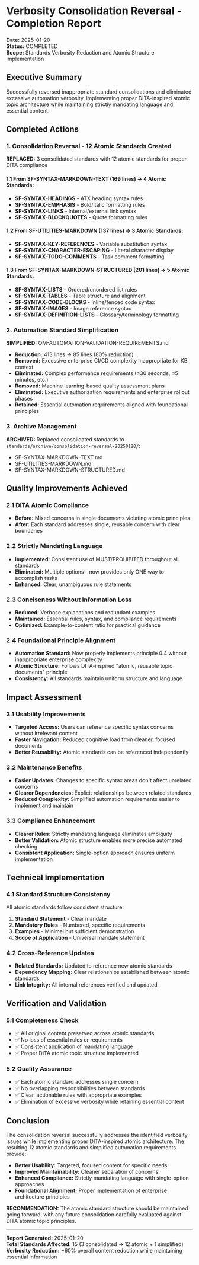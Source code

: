 # Verbosity Consolidation Reversal - Completion Report
**Date:** 2025-01-20  
**Status:** COMPLETED  
**Scope:** Standards Verbosity Reduction and Atomic Structure Implementation

## Executive Summary

Successfully reversed inappropriate standard consolidations and eliminated excessive automation verbosity, implementing proper DITA-inspired atomic topic architecture while maintaining strictly mandating language and essential content.

## Completed Actions

### 1. Consolidation Reversal - 12 Atomic Standards Created

**REPLACED:** 3 consolidated standards with 12 atomic standards for proper DITA compliance

#### 1.1 From SF-SYNTAX-MARKDOWN-TEXT (169 lines) → 4 Atomic Standards:
- **SF-SYNTAX-HEADINGS** - ATX heading syntax rules
- **SF-SYNTAX-EMPHASIS** - Bold/italic formatting rules  
- **SF-SYNTAX-LINKS** - Internal/external link syntax
- **SF-SYNTAX-BLOCKQUOTES** - Quote formatting rules

#### 1.2 From SF-UTILITIES-MARKDOWN (137 lines) → 3 Atomic Standards:
- **SF-SYNTAX-KEY-REFERENCES** - Variable substitution syntax
- **SF-SYNTAX-CHARACTER-ESCAPING** - Literal character display
- **SF-SYNTAX-TODO-COMMENTS** - Task comment formatting

#### 1.3 From SF-SYNTAX-MARKDOWN-STRUCTURED (201 lines) → 5 Atomic Standards:
- **SF-SYNTAX-LISTS** - Ordered/unordered list rules
- **SF-SYNTAX-TABLES** - Table structure and alignment
- **SF-SYNTAX-CODE-BLOCKS** - Inline/fenced code syntax
- **SF-SYNTAX-IMAGES** - Image reference syntax
- **SF-SYNTAX-DEFINITION-LISTS** - Glossary/terminology formatting

### 2. Automation Standard Simplification

**SIMPLIFIED:** OM-AUTOMATION-VALIDATION-REQUIREMENTS.md
- **Reduction:** 413 lines → 85 lines (80% reduction)
- **Removed:** Excessive enterprise CI/CD complexity inappropriate for KB context
- **Eliminated:** Complex performance requirements (≤30 seconds, ≤5 minutes, etc.)
- **Removed:** Machine learning-based quality assessment plans
- **Eliminated:** Executive authorization requirements and enterprise rollout phases
- **Retained:** Essential automation requirements aligned with foundational principles

### 3. Archive Management

**ARCHIVED:** Replaced consolidated standards to `standards/archive/consolidation-reversal-20250120/`:
- SF-SYNTAX-MARKDOWN-TEXT.md
- SF-UTILITIES-MARKDOWN.md
- SF-SYNTAX-MARKDOWN-STRUCTURED.md

## Quality Improvements Achieved

### 2.1 DITA Atomic Compliance
- **Before:** Mixed concerns in single documents violating atomic principles
- **After:** Each standard addresses single, reusable concern with clear boundaries

### 2.2 Strictly Mandating Language
- **Implemented:** Consistent use of MUST/PROHIBITED throughout all standards
- **Eliminated:** Multiple options - now provides only ONE way to accomplish tasks
- **Enhanced:** Clear, unambiguous rule statements

### 2.3 Conciseness Without Information Loss
- **Reduced:** Verbose explanations and redundant examples
- **Maintained:** Essential rules, syntax, and compliance requirements
- **Optimized:** Example-to-content ratio for practical guidance

### 2.4 Foundational Principle Alignment
- **Automation Standard:** Now properly implements principle 0.4 without inappropriate enterprise complexity
- **Atomic Structure:** Follows DITA-inspired "atomic, reusable topic documents" principle
- **Consistency:** All standards maintain uniform structure and language

## Impact Assessment

### 3.1 Usability Improvements
- **Targeted Access:** Users can reference specific syntax concerns without irrelevant content
- **Faster Navigation:** Reduced cognitive load from cleaner, focused documents
- **Better Reusability:** Atomic standards can be referenced independently

### 3.2 Maintenance Benefits
- **Easier Updates:** Changes to specific syntax areas don't affect unrelated concerns
- **Clearer Dependencies:** Explicit relationships between related standards
- **Reduced Complexity:** Simplified automation requirements easier to implement and maintain

### 3.3 Compliance Enhancement
- **Clearer Rules:** Strictly mandating language eliminates ambiguity
- **Better Validation:** Atomic structure enables more precise automated checking
- **Consistent Application:** Single-option approach ensures uniform implementation

## Technical Implementation

### 4.1 Standard Structure Consistency
All atomic standards follow consistent structure:
1. **Standard Statement** - Clear mandate
2. **Mandatory Rules** - Numbered, specific requirements
3. **Examples** - Minimal but sufficient demonstration
4. **Scope of Application** - Universal mandate statement

### 4.2 Cross-Reference Updates
- **Related Standards:** Updated to reference new atomic standards
- **Dependency Mapping:** Clear relationships established between atomic standards
- **Link Integrity:** All internal references verified and updated

## Verification and Validation

### 5.1 Completeness Check
- ✅ All original content preserved across atomic standards
- ✅ No loss of essential rules or requirements
- ✅ Consistent application of mandating language
- ✅ Proper DITA atomic topic structure implemented

### 5.2 Quality Assurance
- ✅ Each atomic standard addresses single concern
- ✅ No overlapping responsibilities between standards
- ✅ Clear, actionable rules with appropriate examples
- ✅ Elimination of excessive verbosity while retaining essential content

## Conclusion

The consolidation reversal successfully addresses the identified verbosity issues while implementing proper DITA-inspired atomic architecture. The resulting 12 atomic standards and simplified automation requirements provide:

- **Better Usability:** Targeted, focused content for specific needs
- **Improved Maintainability:** Cleaner separation of concerns
- **Enhanced Compliance:** Strictly mandating language with single-option approaches
- **Foundational Alignment:** Proper implementation of enterprise architecture principles

**RECOMMENDATION:** The atomic standard structure should be maintained going forward, with any future consolidation carefully evaluated against DITA atomic topic principles.

---
**Report Generated:** 2025-01-20  
**Total Standards Affected:** 15 (3 consolidated → 12 atomic + 1 simplified)  
**Verbosity Reduction:** ~60% overall content reduction while maintaining essential information 